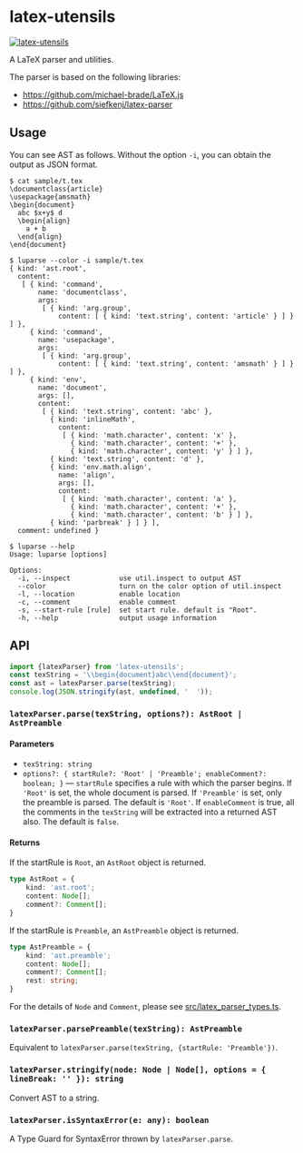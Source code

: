# latex-utensils

[![latex-utensils](https://img.shields.io/npm/v/latex-utensils)](https://www.npmjs.com/package/latex-utensils)

A LaTeX parser and utilities.

The parser is based on the following libraries:

- https://github.com/michael-brade/LaTeX.js
- https://github.com/siefkenj/latex-parser

## Usage

You can see AST as follows. Without the option `-i`, you can obtain the output as JSON format.

```
$ cat sample/t.tex
\documentclass{article}
\usepackage{amsmath}
\begin{document}
  abc $x+y$ d
  \begin{align}
    a + b
  \end{align}
\end{document}

$ luparse --color -i sample/t.tex
{ kind: 'ast.root',
  content:
   [ { kind: 'command',
       name: 'documentclass',
       args:
        [ { kind: 'arg.group',
            content: [ { kind: 'text.string', content: 'article' } ] } ] },
     { kind: 'command',
       name: 'usepackage',
       args:
        [ { kind: 'arg.group',
            content: [ { kind: 'text.string', content: 'amsmath' } ] } ] },
     { kind: 'env',
       name: 'document',
       args: [],
       content:
        [ { kind: 'text.string', content: 'abc' },
          { kind: 'inlineMath',
            content:
             [ { kind: 'math.character', content: 'x' },
               { kind: 'math.character', content: '+' },
               { kind: 'math.character', content: 'y' } ] },
          { kind: 'text.string', content: 'd' },
          { kind: 'env.math.align',
            name: 'align',
            args: [],
            content:
             [ { kind: 'math.character', content: 'a' },
               { kind: 'math.character', content: '+' },
               { kind: 'math.character', content: 'b' } ] },
          { kind: 'parbreak' } ] } ],
  comment: undefined }

$ luparse --help
Usage: luparse [options]

Options:
  -i, --inspect            use util.inspect to output AST
  --color                  turn on the color option of util.inspect
  -l, --location           enable location
  -c, --comment            enable comment
  -s, --start-rule [rule]  set start rule. default is "Root".
  -h, --help               output usage information
```

## API

```typescript
import {latexParser} from 'latex-utensils';
const texString = '\\begin{document}abc\\end{document}';
const ast = latexParser.parse(texString);
console.log(JSON.stringify(ast, undefined, '  '));
```

### `latexParser.parse(texString, options?): AstRoot | AstPreamble`

#### Parameters

* `texString: string`
* `options?: { startRule?: 'Root' | 'Preamble'; enableComment?: boolean; }` — `startRule` specifies a rule with which the parser begins. If `'Root'` is set, the whole document is parsed. If `'Preamble'` is set, only the preamble is parsed. The default is `'Root'`. If `enableComment` is true, all the comments in the `texString` will be extracted into a returned AST also. The default is `false`.

#### Returns

If the startRule is `Root`, an `AstRoot` object is returned.

```typescript
type AstRoot = {
    kind: 'ast.root';
    content: Node[];
    comment?: Comment[];
}
```

If the startRule is `Preamble`, an `AstPreamble` object is returned.

```typescript
type AstPreamble = {
    kind: 'ast.preamble';
    content: Node[];
    comment?: Comment[];
    rest: string;
}
```

For the details of `Node` and `Comment`, please see [src/latex_parser_types.ts](https://github.com/tamuratak/latex-utensils/blob/master/src/latex_parser_types.ts).


### `latexParser.parsePreamble(texString): AstPreamble`

Equivalent to `latexParser.parse(texString, {startRule: 'Preamble'})`.

### `latexParser.stringify(node: Node | Node[], options = { lineBreak: '' }): string`

Convert AST to a string.

### `latexParser.isSyntaxError(e: any): boolean`

A Type Guard for SyntaxError thrown by `latexParser.parse`.
